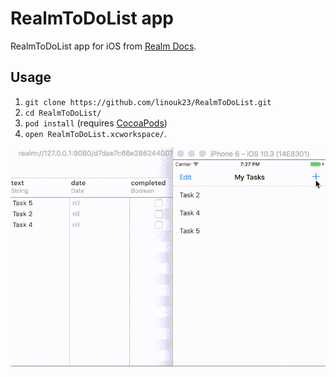 # RealmToDoList app

RealmToDoList app for iOS from [Realm Docs](https://realm.io/docs/tutorials/realmtasks/).

## Usage

1. `git clone https://github.com/linouk23/RealmToDoList.git`
2. `cd RealmToDoList/`
3. `pod install` (requires [CocoaPods](https://cocoapods.org))
4. `open RealmToDoList.xcworkspace/`.

![Example](https://github.com/linouk23/RealmToDoList/blob/master/example.gif)